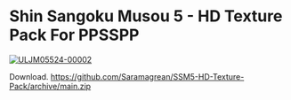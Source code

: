# Shin Sangoku Musou 5 - HD Texture Pack For PPSSPP

<a href="https://ibb.co/bXYRff6"><img src="https://i.ibb.co/BBvK11f/ULJM05524-00002.jpg" alt="ULJM05524-00002" border="0"></a>

Download.
https://github.com/Saramagrean/SSM5-HD-Texture-Pack/archive/main.zip
